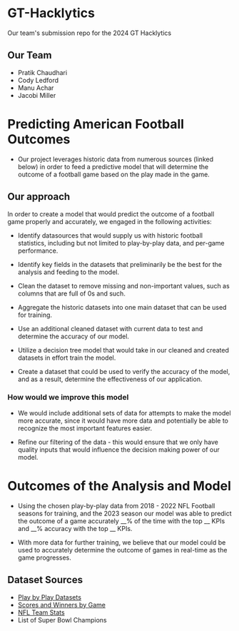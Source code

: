 # GT-Hacklytics
Our team's submission repo for the 2024 GT Hacklytics

## Our Team
- Pratik Chaudhari
- Cody Ledford
- Manu Achar
- Jacobi Miller

# Predicting American Football Outcomes

- Our project leverages historic data from numerous sources (linked below) in order to feed a predictive model that will determine the outcome of a football game based on the play made in the game.

## Our approach
In order to create a model that would predict the outcome of a football game properly and accurately, we engaged in the following activities:

- Identify datasources that would supply us with historic football statistics, including but not limited to play-by-play data, and per-game performance.

- Identify key fields in the datasets that preliminarily be the best for the analysis and feeding to the model.

- Clean the dataset to remove missing and non-important values, such as columns that are full of 0s and such.

- Aggregate the historic datasets into one main dataset that can be used for training.

- Use an additional cleaned dataset with current data to test and determine the accuracy of our model.

- Utilize a decision tree model that would take in our cleaned and created datasets in effort train the model.

- Create a dataset that could be used to verify the accuracy of the model, and as a result, determine the effectiveness of our application.

### How would we improve this model
- We would include additional sets of data for attempts to make the model more accurate, since it would have more data and potentially be able to recognize the most important features easier.

- Refine our filtering of the data - this would ensure that we only have quality inputs that would influence the decision making power of our model.

# Outcomes of the Analysis and Model
- Using the chosen play-by-play data from 2018 - 2022 NFL Football seasons for training, and the 2023 season our model was able to predict the outcome of a game accurately __% of the time with the top __ KPIs and __% accuracy with the top __ KPIs.

- With more data for further training, we believe that our model could be used to accurately determine the outcome of games in real-time as the game progresses.

## Dataset Sources
- [Play by Play Datasets](https://nflsavant.com/about.php)
- [Scores and Winners by Game](https://www.pro-football-reference.com/years/)
- [NFL Team Stats](https://www.kaggle.com/datasets/cviaxmiwnptr/nfl-team-stats-20022019-espn)
- List of Super Bowl Champions